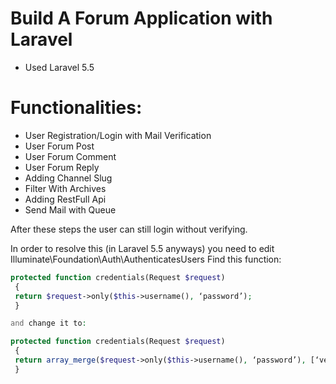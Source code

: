 # Build A Forum Application with Laravel 

* Used Laravel 5.5

# Functionalities:
* User Registration/Login with Mail Verification  
* User Forum Post
* User Forum Comment
* User Forum Reply
* Adding Channel Slug
* Filter With Archives
* Adding RestFull Api
* Send Mail with Queue

After these steps the user can still login without verifying.

In order to resolve this (in Laravel 5.5 anyways) you need to edit 
Illuminate\Foundation\Auth\AuthenticatesUsers
Find this function:
```php
protected function credentials(Request $request)
 {
 return $request->only($this->username(), ‘password’); 
 }

and change it to:

protected function credentials(Request $request)
 {
 return array_merge($request->only($this->username(), ‘password’), [‘verified’ => 1]);
 }
```

